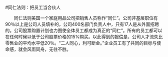#同仁法则：把员工当合伙人

　　同仁法则美国一个家庭用品公司把销售人员称作“同仁”。公司非基层职位有90％以上是公司人员填补的，公司400名部门负责人中，只有17人是从外面招聘的。公司股票购置计划也力图使全体员工都成为真正的“同仁”。所有的员工都可以在任何时候以低于公司股票价格的15%购买。以此得到的报偿是，公司人才流失比零售业的平均水平低20％。“二人同心，利可断金。”企业员工有了共同的目标与使命感，就会风雨同舟，无往不胜。
